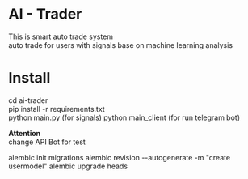# AI - Trader
This is smart auto trade system <br>
auto trade for users with signals base on machine learning analysis<br>

# Install
cd ai-trader <br>
pip install -r requirements.txt <br>
python main.py (for signals)
python main_client (for run telegram bot)<br>

<b>Attention </b> <br>change API Bot for test 

alembic init migrations
alembic revision --autogenerate -m "create usermodel"
alembic upgrade heads